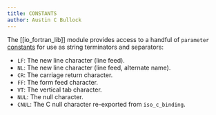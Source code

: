 ```yaml
---
title: CONSTANTS
author: Austin C Bullock
---
```


The [[io_fortran_lib]] module provides access to a handful of `parameter` [constants](../../module/io_fortran_lib.html#variable-lf) for use as string terminators and separators:

* `LF`: The new line character (line feed).
* `NL`: The new line character (line feed, alternate name).
* `CR`: The carriage return character.
* `FF`: The form feed character.
* `VT`: The vertical tab character.
* `NUL`: The null character.
* `CNUL`: The C null character re-exported from `iso_c_binding`.
